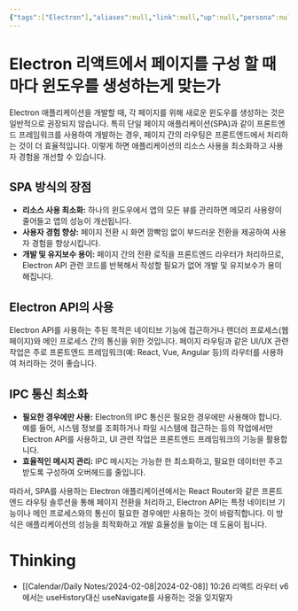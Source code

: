 ```yaml
---
{"tags":["Electron"],"aliases":null,"link":null,"up":null,"persona":null,"index":null,"date_created":"2024-02-08","date_modified":"2024-02-08","dg-publish":true,"permalink":"/encounters/electron/","dgPassFrontmatter":true,"noteIcon":"1","created":"2024-02-08T10:22:03.955+09:00","updated":"2024-03-16T19:27:10.856+09:00"}
---
```


# Electron 리액트에서 페이지를 구성 할 때 마다 윈도우를 생성하는게 맞는가
Electron 애플리케이션을 개발할 때, 각 페이지를 위해 새로운 윈도우를 생성하는 것은 일반적으로 권장되지 않습니다. 특히 단일 페이지 애플리케이션(SPA)과 같이 프론트엔드 프레임워크를 사용하여 개발하는 경우, 페이지 간의 라우팅은 프론트엔드에서 처리하는 것이 더 효율적입니다. 이렇게 하면 애플리케이션의 리소스 사용을 최소화하고 사용자 경험을 개선할 수 있습니다.

## SPA 방식의 장점
- **리소스 사용 최소화:** 하나의 윈도우에서 앱의 모든 뷰를 관리하면 메모리 사용량이 줄어들고 앱의 성능이 개선됩니다.
- **사용자 경험 향상:** 페이지 전환 시 화면 깜빡임 없이 부드러운 전환을 제공하여 사용자 경험을 향상시킵니다.
- **개발 및 유지보수 용이:** 페이지 간의 전환 로직을 프론트엔드 라우터가 처리하므로, Electron API 관련 코드를 반복해서 작성할 필요가 없어 개발 및 유지보수가 용이해집니다.

## Electron API의 사용
Electron API를 사용하는 주된 목적은 네이티브 기능에 접근하거나 렌더러 프로세스(웹 페이지)와 메인 프로세스 간의 통신을 위한 것입니다. 페이지 라우팅과 같은 UI/UX 관련 작업은 주로 프론트엔드 프레임워크(예: React, Vue, Angular 등)의 라우터를 사용하여 처리하는 것이 좋습니다.

## IPC 통신 최소화
- **필요한 경우에만 사용:** Electron의 IPC 통신은 필요한 경우에만 사용해야 합니다. 예를 들어, 시스템 정보를 조회하거나 파일 시스템에 접근하는 등의 작업에서만 Electron API를 사용하고, UI 관련 작업은 프론트엔드 프레임워크의 기능을 활용합니다.
- **효율적인 메시지 관리:** IPC 메시지는 가능한 한 최소화하고, 필요한 데이터만 주고받도록 구성하여 오버헤드를 줄입니다.

따라서, SPA를 사용하는 Electron 애플리케이션에서는 React Router와 같은 프론트엔드 라우팅 솔루션을 통해 페이지 전환을 처리하고, Electron API는 특정 네이티브 기능이나 메인 프로세스와의 통신이 필요한 경우에만 사용하는 것이 바람직합니다. 이 방식은 애플리케이션의 성능을 최적화하고 개발 효율성을 높이는 데 도움이 됩니다.
# Thinking
- [[Calendar/Daily Notes/2024-02-08\|2024-02-08]] 10:26 리액트 라우터 v6에서는 useHistory대신 useNavigate를 사용하는 것을 잊지말자
